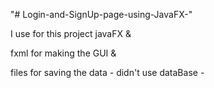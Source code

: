 "# Login-and-SignUp-page-using-JavaFX-"


I use for this project javaFX &

fxml for making the GUI &

files for saving the data - didn't use dataBase - 

